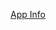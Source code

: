 
<!-- 
https://createbrowser.github.io/MicrosoftWindowsManagerBrowser/AppInfo/app/Create.md
-->

[App Info](https://createbrowser.github.io/MicrosoftWindowsManagerBrowser/AppInfo/app/Create.md)
